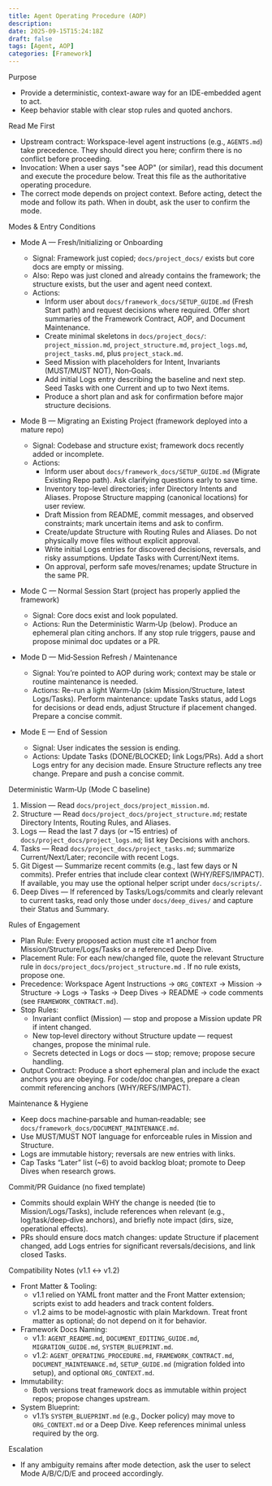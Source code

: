 ```yaml
---
title: Agent Operating Procedure (AOP)
description: 
date: 2025-09-15T15:24:18Z
draft: false
tags: [Agent, AOP]
categories: [Framework]
---
```


Purpose
- Provide a deterministic, context-aware way for an IDE-embedded agent to act.
- Keep behavior stable with clear stop rules and quoted anchors.

Read Me First
- Upstream contract: Workspace-level agent instructions (e.g., `AGENTS.md`) take precedence. They should direct you here; confirm there is no conflict before proceeding.
- Invocation: When a user says "see AOP" (or similar), read this document and execute the procedure below. Treat this file as the authoritative operating procedure.
- The correct mode depends on project context. Before acting, detect the mode and follow its path. When in doubt, ask the user to confirm the mode.

Modes & Entry Conditions
- Mode A — Fresh/Initializing or Onboarding
  - Signal: Framework just copied; `docs/project_docs/` exists but core docs are empty or missing.
  - Also: Repo was just cloned and already contains the framework; the structure exists, but the user and agent need context.
  - Actions:
    - Inform user about `docs/framework_docs/SETUP_GUIDE.md` (Fresh Start path) and request decisions where required. Offer short summaries of the Framework Contract, AOP, and Document Maintenance.
    - Create minimal skeletons in `docs/project_docs/`: `project_mission.md`, `project_structure.md`, `project_logs.md`, `project_tasks.md`, plus `project_stack.md`.
    - Seed Mission with placeholders for Intent, Invariants (MUST/MUST NOT), Non‑Goals.
    - Add initial Logs entry describing the baseline and next step. Seed Tasks with one Current and up to two Next items.
    - Produce a short plan and ask for confirmation before major structure decisions.

- Mode B — Migrating an Existing Project (framework deployed into a mature repo)
  - Signal: Codebase and structure exist; framework docs recently added or incomplete.
  - Actions:
    - Inform user about `docs/framework_docs/SETUP_GUIDE.md` (Migrate Existing Repo path). Ask clarifying questions early to save time.
    - Inventory top-level directories; infer Directory Intents and Aliases. Propose Structure mapping (canonical locations) for user review.
    - Draft Mission from README, commit messages, and observed constraints; mark uncertain items and ask to confirm.
    - Create/update Structure with Routing Rules and Aliases. Do not physically move files without explicit approval.
    - Write initial Logs entries for discovered decisions, reversals, and risky assumptions. Update Tasks with Current/Next items.
    - On approval, perform safe moves/renames; update Structure in the same PR.

- Mode C — Normal Session Start (project has properly applied the framework)
  - Signal: Core docs exist and look populated.
  - Actions: Run the Deterministic Warm‑Up (below). Produce an ephemeral plan citing anchors. If any stop rule triggers, pause and propose minimal doc updates or a PR.

- Mode D — Mid‑Session Refresh / Maintenance
  - Signal: You’re pointed to AOP during work; context may be stale or routine maintenance is needed.
  - Actions: Re-run a light Warm‑Up (skim Mission/Structure, latest Logs/Tasks). Perform maintenance: update Tasks status, add Logs for decisions or dead ends, adjust Structure if placement changed. Prepare a concise commit.

- Mode E — End of Session
  - Signal: User indicates the session is ending.
  - Actions: Update Tasks (DONE/BLOCKED; link Logs/PRs). Add a short Logs entry for any decision made. Ensure Structure reflects any tree change. Prepare and push a concise commit.

Deterministic Warm‑Up (Mode C baseline)
1) Mission — Read `docs/project_docs/project_mission.md`.
2) Structure — Read `docs/project_docs/project_structure.md`; restate Directory Intents, Routing Rules, and Aliases.
3) Logs — Read the last 7 days (or ~15 entries) of `docs/project_docs/project_logs.md`; list key Decisions with anchors.
4) Tasks — Read `docs/project_docs/project_tasks.md`; summarize Current/Next/Later; reconcile with recent Logs.
5) Git Digest — Summarize recent commits (e.g., last few days or N commits). Prefer entries that include clear context (WHY/REFS/IMPACT). If available, you may use the optional helper script under `docs/scripts/`.
6) Deep Dives — If referenced by Tasks/Logs/commits and clearly relevant to current tasks, read only those under `docs/deep_dives/` and capture their Status and Summary.

Rules of Engagement
- Plan Rule: Every proposed action must cite ≥1 anchor from Mission/Structure/Logs/Tasks or a referenced Deep Dive.
- Placement Rule: For each new/changed file, quote the relevant Structure rule in `docs/project_docs/project_structure.md` . If no rule exists, propose one.
- Precedence: Workspace Agent Instructions → `ORG_CONTEXT` → Mission → Structure → Logs → Tasks → Deep Dives → README → code comments (see `FRAMEWORK_CONTRACT.md`).
- Stop Rules:
  - Invariant conflict (Mission) — stop and propose a Mission update PR if intent changed.
  - New top‑level directory without Structure update — request changes, propose the minimal rule.
  - Secrets detected in Logs or docs — stop; remove; propose secure handling.
- Output Contract: Produce a short ephemeral plan and include the exact anchors you are obeying. For code/doc changes, prepare a clean commit referencing anchors (WHY/REFS/IMPACT).

Maintenance & Hygiene
- Keep docs machine‑parsable and human‑readable; see `docs/framework_docs/DOCUMENT_MAINTENANCE.md`.
- Use MUST/MUST NOT language for enforceable rules in Mission and Structure.
- Logs are immutable history; reversals are new entries with links.
- Cap Tasks “Later” list (~6) to avoid backlog bloat; promote to Deep Dives when research grows.

Commit/PR Guidance (no fixed template)
- Commits should explain WHY the change is needed (tie to Mission/Logs/Tasks), include references when relevant (e.g., log/task/deep‑dive anchors), and briefly note impact (dirs, size, operational effects).
- PRs should ensure docs match changes: update Structure if placement changed, add Logs entries for significant reversals/decisions, and link closed Tasks.

Compatibility Notes (v1.1 ↔ v1.2)

- Front Matter & Tooling:
  - v1.1 relied on YAML front matter and the Front Matter extension; scripts exist to add headers and track content folders.
  - v1.2 aims to be model‑agnostic with plain Markdown. Treat front matter as optional; do not depend on it for behavior.
- Framework Docs Naming:
  - v1.1: `AGENT_README.md`, `DOCUMENT_EDITING_GUIDE.md`, `MIGRATION_GUIDE.md`, `SYSTEM_BLUEPRINT.md`.
  - v1.2: `AGENT_OPERATING_PROCEDURE.md`, `FRAMEWORK_CONTRACT.md`, `DOCUMENT_MAINTENANCE.md`, `SETUP_GUIDE.md` (migration folded into setup), and optional `ORG_CONTEXT.md`.
- Immutability:
  - Both versions treat framework docs as immutable within project repos; propose changes upstream.
- System Blueprint:
  - v1.1’s `SYSTEM_BLUEPRINT.md` (e.g., Docker policy) may move to `ORG_CONTEXT.md` or a Deep Dive. Keep references minimal unless required by the org.

Escalation
- If any ambiguity remains after mode detection, ask the user to select Mode A/B/C/D/E and proceed accordingly.
